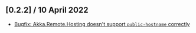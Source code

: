 ## [0.2.2] / 10 April 2022
- [Bugfix: Akka.Remote.Hosting doesn't support `public-hostname` correctly](https://github.com/akkadotnet/Akka.Hosting/issues/36)
